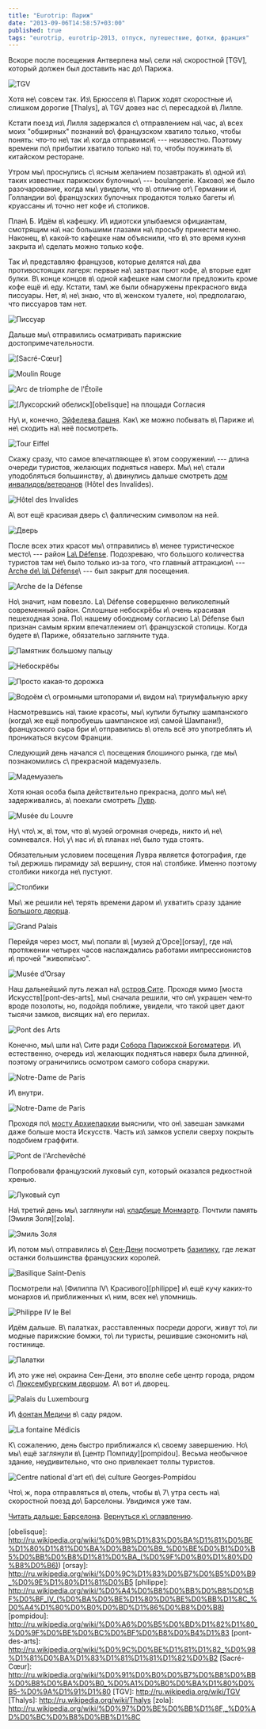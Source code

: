 ```yaml
---
title: "Eurotrip: Париж"
date: "2013-09-06T14:58:57+03:00"
published: true
tags: "eurotrip, eurotrip-2013, отпуск, путешествие, фотки, франция"
---
```


Вскоре после посещения Антверпена мы\ сели на\ скоростной [TGV], который должен был доставить нас до\ Парижа.

![TGV](/images/travel/2013-08-eurotrip/paris-tgv.jpg "TGV")

Хотя не\ совсем так. Из\ Брюсселя в\ Париж ходят скоростные и\ слишком дорогие [Thalys], а\ TGV довез нас с\ пересадкой
в\ Лилле.

Кстати поезд из\ Лилля задержался с\ отправлением на\ час, а\ всех моих "обширных" познаний во\ французском хватило
только, чтобы понять: что&#8209;то не\ так и\ когда отправимся\ --- неизвестно. Поэтому времени по\ прибытии хватило
только на\ то, чтобы поужинать в\ китайском ресторане.

Утром мы\ проснулись с\ ясным желанием позавтракать в\ одной из\ таких известных парижских булочных\ --- boulangerie.
Каково\ же было разочарование, когда мы\ увидели, что в\ отличие от\ Германии и\ Голландии во\ французских булочных
продаются только багеты и\ круассаны и\ точно нет кофе и\ столиков.

План\ Б. Идём в\ кафешку. И\ идиотски улыбаемся официантам, смотрящим на\ нас большими глазами на\ просьбу принести
меню. Наконец, в\ какой&#8209;то кафешке нам объяснили, что в\ это время кухня закрыта и\ сделать можно только кофе.

Так и\ представляю французов, которые делятся на\ два противостоящих лагеря: первые на\ завтрак пьют кофе, а\ вторые
едят булки. В\ конце концов в\ одной кафешке нам смогли предложить кроме кофе ещё и\ еду. Кстати, там\ же были
обнаружены прекрасного вида писсуары. Нет, я\ не\ знаю, что в\ женском туалете, но\ предполагаю, что писсуаров там нет.

![Писсуар](/images/travel/2013-08-eurotrip/paris-urinals.jpg "Писсуар")

Дальше мы\ отправились осматривать парижские достопримечательности.

![[Sacré-Cœur]](/images/travel/2013-08-eurotrip/paris-sacre-coeur.jpg "Sacré-Cœur")

![[Moulin Rouge]](/images/travel/2013-08-eurotrip/paris-moulin-rouge.jpg "Moulin Rouge")

![[Arc de triomphe de l'Étoile]](/images/travel/2013-08-eurotrip/paris-arc-de-triomphe.jpg "Arc de triomphe de l'Étoile")

![[Луксорский обелиск][obelisque] на [площади Согласия][daccord]](/images/travel/2013-08-eurotrip/paris-obelisque-de-louxor.jpg "Obélisque de Louxor")

Ну\ и, конечно, [Эйфелева башня][eiffel]. Как\ же можно побывать в\ Париже и\ не\ сходить на\ неё посмотреть.

![Tour Eiffel](/images/travel/2013-08-eurotrip/paris-tour-eiffel.jpg "Tour Eiffel")

Скажу сразу, что самое впечатляющее в\ этом сооружении\ --- длина очереди туристов, желающих подняться наверх.
Мы\ не\ стали уподобляться большинству, а\ двинулись дальше смотреть [дом инвалидов/ветеранов][invalides] (Hôtel des
Invalides).

![Hôtel des Invalides](/images/travel/2013-08-eurotrip/paris-hotel-des-invalides.jpg "Hôtel des Invalides")

А\ вот ещё красивая дверь с\ фаллическим символом на ней.

![Дверь](/images/travel/2013-08-eurotrip/paris-door.jpg "Дверь")

После всех этих красот мы\ отправились в\ менее туристическое место\ --- район [La\ Défense][defense]. Подозреваю, что
большого количества туристов там не\ было только из&#8209;за того, что главный аттракцион\ ---
[Arche de\ la\ Défense][arche]\ --- был закрыт для посещения.

![Arche de la Défense](/images/travel/2013-08-eurotrip/paris-arche-de-la-defense.jpg "Arche de la Défense")

Но\ значит, нам повезло. La\ Défense совершенно великолепный современный район. Сплошные небоскрёбы и\ очень красивая
пешеходная зона. По\ нашему обоюдному согласию La\ Défense был признан самым ярким впечатлением от\ французской столицы.
Когда будете в\ Париже, обязательно загляните туда.

![Памятник большому пальцу](/images/travel/2013-08-eurotrip/paris-thumb.jpg "Памятник большому пальцу")

![Небоскрёбы](/images/travel/2013-08-eurotrip/paris-skyscrapers.jpg "Небоскрёбы")

![Просто какая&#8209;то дорожка](/images/travel/2013-08-eurotrip/paris-walkway.jpg "Просто какая-то дорожка")

![Водоём с\ огромными штопорами и\ видом на\ триумфальную арку](/images/travel/2013-08-eurotrip/paris-corkscrews.jpg "Водоём")

Насмотревшись на\ такие красоты, мы\ купили бутылку шампанского (когда\ же ещё попробуешь шампанское из\ самой
Шампани!), французского сыра бри и\ отправились в\ отель всё это употреблять и\ проникаться вкусом Франции.

Следующий день начался с\ посещения блошиного рынка, где мы\ познакомились с\ прекрасной мадемуазель.

![Мадемуазель](/images/travel/2013-08-eurotrip/paris-mademoiselle.jpg "Мадемуазель")

Хотя юная особа была действительно прекрасна, долго мы\ не\ задерживались, а\ поехали смотреть [Лувр][louvre].

![Musée du Louvre](/images/travel/2013-08-eurotrip/paris-louvre.jpg "Musée du Louvre")

Ну\ что\ ж, в\ том, что в\ музей огромная очередь, никто и\ не\ сомневался. Но\ у\ нас и\ в\ планах не\ было туда
стоять.

Обязательным условием посещения Лувра является фотография, где ты\ держишь пирамиду за\ вершину, стоя на\ столбике.
Именно поэтому столбики никогда не\ пустуют.

![Столбики](/images/travel/2013-08-eurotrip/paris-pyramids.jpg "Столбики")

Мы\ же решили не\ терять времени даром и\ ухватить сразу здание [Большого дворца][grand-palais].

![Grand Palais](/images/travel/2013-08-eurotrip/paris-grand-palais.jpg "Grand Palais")

Перейдя через мост, мы\ попали в\ [музей д'Орсе][orsay], где на\ протяжении четырех часов наслаждались работами
импрессионистов и\ прочей "живопи&#769;сью".

![Musée d’Orsay](/images/travel/2013-08-eurotrip/paris-musee-d-orsay.jpg "Musée d’Orsay")

Наш дальнейший путь лежал на\ [остров Сите][cite]. Проходя мимо [моста Искусств][pont-des-arts], мы\ сначала решили, что
он\ украшен чем&#8209;то вроде позолоты, но, подойдя поближе, увидели, что такой цвет дают тысячи замков, висящих
на\ его перилах.

![Pont des Arts](/images/travel/2013-08-eurotrip/paris-pont-des-arts.jpg "Pont des Arts")

Конечно, мы\ шли на\ Сите ради [Собора Парижской Богоматери][notre-dame]. И\ естественно, очередь из\ желающих подняться
наверх была длинной, поэтому ограничились осмотром самого собора снаружи.

![Notre-Dame de Paris](/images/travel/2013-08-eurotrip/paris-notre-dame.jpg "Notre-Dame de Paris")

И\ внутри.

![Notre-Dame de Paris](/images/travel/2013-08-eurotrip/paris-notre-dame-inside.jpg "Notre-Dame de Paris")

Проходя по\ [мосту Архиепархии][archeveche] выяснили, что он\ завешан замками даже больше моста Искусств. Часть
из\ замков успели сверху покрыть подобием граффити.

![Pont de l'Archevêché](/images/travel/2013-08-eurotrip/paris-pont-de-l-archeveche.jpg "Pont de l'Archevêché")

Попробовали французский луковый суп, который оказался редкостной хренью. 

![Луковый суп](/images/travel/2013-08-eurotrip/paris-onion-soup.jpg "Луковый суп")

На\ третий день мы\ заглянули на\ [кладбище Монмартр][montmartre]. Почтили память [Эмиля Золя][zola].

![Эмиль Золя](/images/travel/2013-08-eurotrip/paris-emil-zola.jpg "Эмиль Золя")

И\ потом мы\ отправились в\ [Сен&#8209;Дени][denis] посмотреть [базилику][abbaye], где лежат останки большинства французских
королей.

![Basilique Saint-Denis](/images/travel/2013-08-eurotrip/paris-saint-denis.jpg "Basilique Saint-Denis")

Посмотрели на\ [Филиппа IV\ Красивого][philippe] и\ ещё кучу каких&#8209;то монархов и\ приближенных к\ ним, всех
не\ упомнишь.

![Philippe IV le Bel](/images/travel/2013-08-eurotrip/paris-philippe-iv.jpg "Philippe IV le Bel")

Идём дальше. В\ палатках, расставленных посреди дороги, живут то\ ли модные парижские бомжи, то\ ли туристы, решившие
сэкономить на\ гостинице.

![Палатки](/images/travel/2013-08-eurotrip/paris-tents.jpg "Палатки")

И\ это уже не\ окраина Сен&#8209;Дени, это вполне себе центр города, рядом с\ [Люксембургским дворцом][luxembourg].
А\ вот и\ дворец.

![Palais du Luxembourg](/images/travel/2013-08-eurotrip/paris-palais-du-luxembourg.jpg "Palais du Luxembourg")

И\ [фонтан Медичи][medici] в\ саду рядом.

![La fontaine Médicis](/images/travel/2013-08-eurotrip/paris-la-fontaine-medicis.jpg "La fontaine Médicis")

К\ сожалению, день быстро приближался к\ своему завершению. Но\ мы\ ещё заглянули в\ [центр Помпиду][pompidou]. Весьма
необычное здание, неудивительно, что оно привлекает толпы туристов.

![Centre national d'art et\ de\ culture Georges&#8209;Pompidou](/images/travel/2013-08-eurotrip/paris-pompidou.jpg "Centre national d'art et de culture Georges-Pompidou")

Что\ ж, пора отправляться в\ отель, чтобы в\ 7\ утра сесть на\ скоростной поезд до\ Барселоны. Увидимся уже там.

[Читать дальше: Барселона](/post/eurotrip-barcelona/). [Вернуться к\ оглавлению](/post/eurotrip-2013/).

[abbaye]: http://ru.wikipedia.org/wiki/%D0%90%D0%B1%D0%B1%D0%B0%D1%82%D1%81%D1%82%D0%B2%D0%BE_%D0%A1%D0%B5%D0%BD-%D0%94%D0%B5%D0%BD%D0%B8
[Arc de triomphe de l'Étoile]: http://ru.wikipedia.org/wiki/%D0%A2%D1%80%D0%B8%D1%83%D0%BC%D1%84%D0%B0%D0%BB%D1%8C%D0%BD%D0%B0%D1%8F_%D0%B0%D1%80%D0%BA%D0%B0_(%D0%9F%D0%B0%D1%80%D0%B8%D0%B6)
[arche]: http://ru.wikipedia.org/wiki/%D0%91%D0%BE%D0%BB%D1%8C%D1%88%D0%B0%D1%8F_%D0%B0%D1%80%D0%BA%D0%B0_%D0%94%D0%B5%D1%84%D0%B0%D0%BD%D1%81
[archeveche]: http://ru.wikipedia.org/wiki/%D0%9C%D0%BE%D1%81%D1%82_%D0%90%D1%80%D1%85%D0%B8%D0%B5%D0%BF%D0%B0%D1%80%D1%85%D0%B8%D0%B8
[cite]: http://ru.wikipedia.org/wiki/%D0%9E%D1%81%D1%82%D1%80%D0%BE%D0%B2_%D0%A1%D0%B8%D1%82%D0%B5
[daccord]: http://ru.wikipedia.org/wiki/%D0%9F%D0%BB%D0%BE%D1%89%D0%B0%D0%B4%D1%8C_%D0%A1%D0%BE%D0%B3%D0%BB%D0%B0%D1%81%D0%B8%D1%8F
[defense]: http://ru.m.wikipedia.org/wiki/%D0%94%D0%B5%D1%84%D0%B0%D0%BD%D1%81
[denis]: http://ru.wikipedia.org/wiki/%D0%A1%D0%B5%D0%BD-%D0%94%D0%B5%D0%BD%D0%B8
[eiffel]: http://ru.wikipedia.org/wiki/%D0%AD%D0%B9%D1%84%D0%B5%D0%BB%D0%B5%D0%B2%D0%B0_%D0%B1%D0%B0%D1%88%D0%BD%D1%8F
[grand-palais]: http://ru.wikipedia.org/wiki/%D0%91%D0%BE%D0%BB%D1%8C%D1%88%D0%BE%D0%B9_%D0%B4%D0%B2%D0%BE%D1%80%D0%B5%D1%86_(%D0%9F%D0%B0%D1%80%D0%B8%D0%B6)
[invalides]: http://ru.wikipedia.org/wiki/%D0%94%D0%BE%D0%BC_%D0%B8%D0%BD%D0%B2%D0%B0%D0%BB%D0%B8%D0%B4%D0%BE%D0%B2
[louvre]: http://ru.wikipedia.org/wiki/%D0%9B%D1%83%D0%B2%D1%80
[luxembourg]: http://ru.wikipedia.org/wiki/%D0%9B%D1%8E%D0%BA%D1%81%D0%B5%D0%BC%D0%B1%D1%83%D1%80%D0%B3%D1%81%D0%BA%D0%B8%D0%B9_%D0%B4%D0%B2%D0%BE%D1%80%D0%B5%D1%86
[medici]: http://en.wikipedia.org/wiki/Medici_Fountain
[montmartre]: http://ru.wikipedia.org/wiki/%D0%9A%D0%BB%D0%B0%D0%B4%D0%B1%D0%B8%D1%89%D0%B5_%D0%9C%D0%BE%D0%BD%D0%BC%D0%B0%D1%80%D1%82%D1%80
[Moulin Rouge]: http://ru.wikipedia.org/wiki/%D0%9C%D1%83%D0%BB%D0%B5%D0%BD_%D0%A0%D1%83%D0%B6
[notre-dame]: http://ru.wikipedia.org/wiki/%D0%A1%D0%BE%D0%B1%D0%BE%D1%80_%D0%9F%D0%B0%D1%80%D0%B8%D0%B6%D1%81%D0%BA%D0%BE%D0%B9_%D0%91%D0%BE%D0%B3%D0%BE%D0%BC%D0%B0%D1%82%D0%B5%D1%80%D0%B8
[obelisque]: http://ru.wikipedia.org/wiki/%D0%9B%D1%83%D0%BA%D1%81%D0%BE%D1%80%D1%81%D0%BA%D0%B8%D0%B9_%D0%BE%D0%B1%D0%B5%D0%BB%D0%B8%D1%81%D0%BA_(%D0%9F%D0%B0%D1%80%D0%B8%D0%B6))
[orsay]: http://ru.wikipedia.org/wiki/%D0%9C%D1%83%D0%B7%D0%B5%D0%B9_%D0%9E%D1%80%D1%81%D0%B5
[philippe]: http://ru.wikipedia.org/wiki/%D0%A4%D0%B8%D0%BB%D0%B8%D0%BF%D0%BF_IV_(%D0%BA%D0%BE%D1%80%D0%BE%D0%BB%D1%8C_%D0%A4%D1%80%D0%B0%D0%BD%D1%86%D0%B8%D0%B8)
[pompidou]: http://ru.wikipedia.org/wiki/%D0%A6%D0%B5%D0%BD%D1%82%D1%80_%D0%9F%D0%BE%D0%BC%D0%BF%D0%B8%D0%B4%D1%83
[pont-des-arts]: http://ru.wikipedia.org/wiki/%D0%9C%D0%BE%D1%81%D1%82_%D0%98%D1%81%D0%BA%D1%83%D1%81%D1%81%D1%82%D0%B2
[Sacré-Cœur]: http://ru.wikipedia.org/wiki/%D0%91%D0%B0%D0%B7%D0%B8%D0%BB%D0%B8%D0%BA%D0%B0_%D0%A1%D0%B0%D0%BA%D1%80%D0%B5-%D0%9A%D1%91%D1%80
[TGV]: http://ru.wikipedia.org/wiki/TGV
[Thalys]: http://ru.wikipedia.org/wiki/Thalys
[zola]: http://ru.wikipedia.org/wiki/%D0%97%D0%BE%D0%BB%D1%8F,_%D0%AD%D0%BC%D0%B8%D0%BB%D1%8C